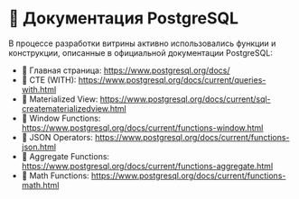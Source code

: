 # 🔗 Документация PostgreSQL

В процессе разработки витрины активно использовались функции и конструкции, описанные в официальной документации PostgreSQL:

- 📘 Главная страница: https://www.postgresql.org/docs/
- 📌 CTE (WITH): https://www.postgresql.org/docs/current/queries-with.html
- 📌 Materialized View: https://www.postgresql.org/docs/current/sql-creatematerializedview.html
- 📌 Window Functions: https://www.postgresql.org/docs/current/functions-window.html
- 📌 JSON Operators: https://www.postgresql.org/docs/current/functions-json.html
- 📌 Aggregate Functions: https://www.postgresql.org/docs/current/functions-aggregate.html
- 📌 Math Functions: https://www.postgresql.org/docs/current/functions-math.html
